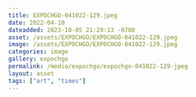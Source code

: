```yaml
---
title: EXPOCHGO-041022-129.jpeg
date: 2022-04-10
dateadded: 2023-10-05 21:29:13 -0700
asset: /assets/EXPOCHGO/EXPOCHGO-041022-129.jpeg
image: /assets/EXPOCHGO/EXPOCHGO-041022-129.jpeg
categories: image
gallery: expochgo
permalink: /media/expochgo/expochgo-041022-129-jpeg
layout: asset
tags: ["art", "times"]
--- 
```

